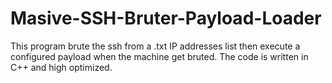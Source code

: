 # Masive-SSH-Bruter-Payload-Loader
This program brute the ssh from a .txt IP addresses list then execute a configured payload when the machine get bruted.  The code is written in C++ and high optimized.
